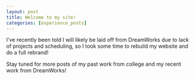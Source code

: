 ```yaml
---
layout: post
title: Welcome to my site!
categories: [experience_posts]
---
```


I've recently been told I will likely be laid off from DreamWorks due to lack of projects and scheduling, so I took some time to rebuild my website and do a full rebrand! 

Stay tuned for more posts of my past work from college and my recent work from DreamWorks!


